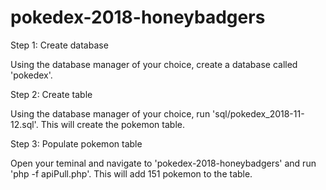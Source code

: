 # pokedex-2018-honeybadgers

Step 1: Create database

Using the database manager of your choice, create a database called 'pokedex'.

Step 2: Create table

Using the database manager of your choice, run 'sql/pokedex_2018-11-12.sql'.  This will create the pokemon table.

Step 3: Populate pokemon table

Open your teminal and navigate to 'pokedex-2018-honeybadgers' and run 'php -f apiPull.php'.  This will add 151 pokemon to the table.